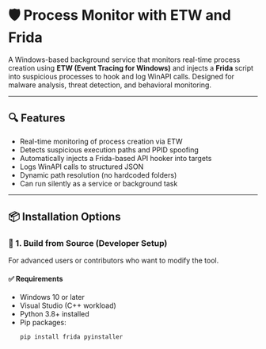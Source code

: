 # 🛡️ Process Monitor with ETW and Frida

A Windows-based background service that monitors real-time process creation using **ETW (Event Tracing for Windows)** and injects a **Frida** script into suspicious processes to hook and log WinAPI calls. Designed for malware analysis, threat detection, and behavioral monitoring.

---

## 🔍 Features

- Real-time monitoring of process creation via ETW
- Detects suspicious execution paths and PPID spoofing
- Automatically injects a Frida-based API hooker into targets
- Logs WinAPI calls to structured JSON
- Dynamic path resolution (no hardcoded folders)
- Can run silently as a service or background task

---

## 📦 Installation Options

### 🧱 1. Build from Source (Developer Setup)

For advanced users or contributors who want to modify the tool.

#### ✅ Requirements

- Windows 10 or later
- Visual Studio (C++ workload)
- Python 3.8+ installed
- Pip packages:
  ```bash
  pip install frida pyinstaller
